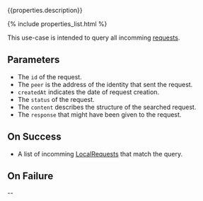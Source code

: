 {{properties.description}}

{% include properties_list.html %}

This use-case is intended to query all incomming [requests](/integrate/data-model-overview#request).

## Parameters

- The `id` of the request.
- The `peer` is the address of the identity that sent the request.
- `createdAt` indicates the date of request creation.
- The `status` of the request.
- The `content` describes the structure of the searched request.
- The `response` that might have been given to the request.

## On Success

- A list of incomming [LocalRequests](/integrate/data-model-overview#localrequest) that match the query.

## On Failure

--
